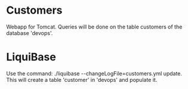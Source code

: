 # Customers
Webapp for Tomcat. Queries will be done on the table customers of the database 'devops'.

# LiquiBase
Use the command: ./liquibase --changeLogFile=customers.yml update.   
This will create a table 'customer' in 'devops' and populate it.
